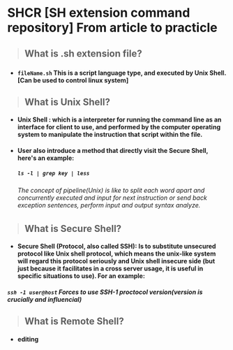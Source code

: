 # SHCR [SH extension command repository] From article to practicle
> ## What is .sh extension file?  
### 
* #### `fileName.sh` This is a script language type, and executed by Unix Shell. [Can be used to control linux system]
> ## What is Unix Shell? 
* #### Unix Shell : which is a interpreter for running the command line as an interface for client to use, and performed by the computer operating system to manipulate the instruction that script within the file.
* #### User also introduce a method that directly visit the Secure Shell, here's an example:
	##### `ls -l | grep key | less`
	###### The concept of pipeline(Unix) is like to split each word apart and concurrently executed and input for next instruction or send back exception sentences, perform input and output syntax analyze. 
> ## What is Secure Shell? 

* #### Secure Shell (Protocol, also called SSH): Is to substitute unsecured protocol like Unix shell protocol, which means the unix-like system will regard this protocol seriously and Unix shell insecure side (but just because it facilitates in a cross server usage, it is useful in specific situations to use). For an example:
##### `ssh -1 user@host` Forces to use SSH-1 proctocol version(version is crucially and influencial) 

> ## What is Remote Shell? 
* #### editing


